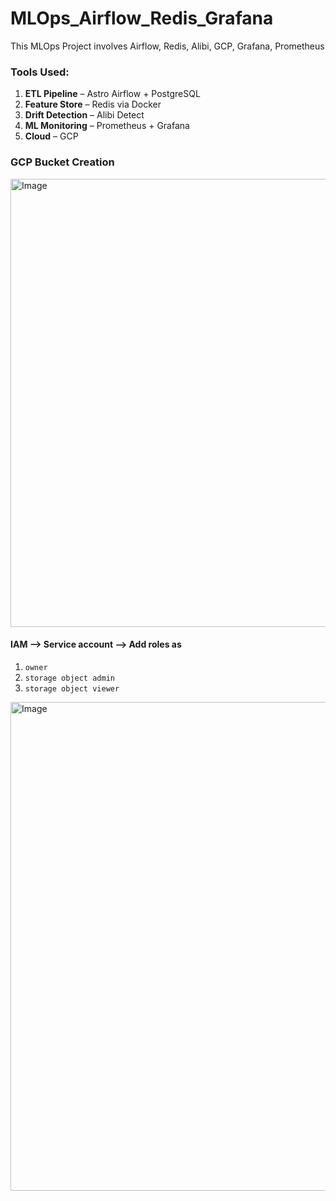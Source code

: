 # MLOps_Airflow_Redis_Grafana
This MLOps Project involves Airflow, Redis, Alibi, GCP, Grafana, Prometheus

### Tools Used:

1. **ETL Pipeline** – Astro Airflow + PostgreSQL
2. **Feature Store** – Redis via Docker
3. **Drift Detection** – Alibi Detect
4. **ML Monitoring** – Prometheus + Grafana
5. **Cloud** – GCP


### GCP Bucket Creation

<img width="1900" height="717" alt="Image" src="https://github.com/user-attachments/assets/8ca0b80b-2675-4c33-bf11-2d37dad12a3e" />

#### IAM --> Service account --> Add roles as 
1. `owner`
2. `storage object admin` 
3. `storage object viewer`

<img width="1903" height="782" alt="Image" src="https://github.com/user-attachments/assets/f0c7595e-9b0e-4762-a991-5655d5e45757" />